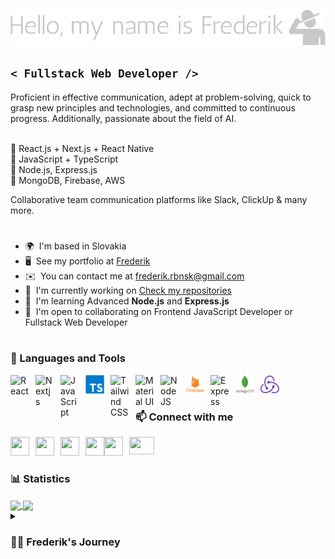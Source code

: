 [![Header](https://github.com/frdrk00/frdrk00/blob/main/hello-my-name-is-frederik-low-resolution-logo-color-on-transparent-background.png?raw=true "Header")](https://github.com/frdrk00)

**<h2 align="left">`< Fullstack Web Developer />`</h2>**

Proficient in effective communication, adept at problem-solving, quick to grasp new principles and technologies, and committed to continuous progress. Additionally, passionate about the field of AI. <br /><br />

🔵 React.js + Next.js + React Native <br />
🔵 JavaScript + TypeScript <br />
🔵 Node.js, Express.js <br />
🔵 MongoDB, Firebase, AWS <br />

Collaborative team communication platforms like Slack, ClickUp & many more. <br />

#

* 🌍  I'm based in Slovakia
* 🖥️  See my portfolio at [Frederik](http://frederik.vercel.app/)
* ✉️  You can contact me at [frederik.rbnsk@gmail.com](mailto:frederik.rbnsk@gmail.com)
* 🚀  I'm currently working on [Check my repositories](http://github.com/frdrk00?tab=repositories/)
* 🧠  I'm learning Advanced **Node.js** and **Express.js**
* 🤝  I'm open to collaborating on Frontend JavaScript Developer or Fullstack Web Developer 

#

### 🧰 Languages and Tools
<img align="left" alt="React" width="30" style="padding-right:10px;" src="https://cdn.jsdelivr.net/gh/devicons/devicon/icons/react/react-original.svg" />
<img align="left" alt="Nextjs" width="30" style="padding-right:10px;" 
     src="https://raw.githubusercontent.com/danielcranney/readme-generator/main/public/icons/skills/nextjs-colored.svg" />
<img align="left" alt="JavaScript" width="30" style="padding-right:10px;" src="https://cdn.jsdelivr.net/gh/devicons/devicon/icons/javascript/javascript-plain.svg" />
<img align="left" alt="TypeScript" width="30" style="padding-right:10px;" 
     src="https://raw.githubusercontent.com/devicons/devicon/v2.15.1/icons/typescript/typescript-original.svg" />
<img align="left" alt="Tailwind CSS" width="30" style="padding-right:10px;"      
     src="https://raw.githubusercontent.com/danielcranney/readme-generator/main/public/icons/skills/tailwindcss-colored.svg" />
<img align="left" alt="Material UI" width="30" style="padding-right:10px;"      
     src="https://raw.githubusercontent.com/danielcranney/readme-generator/main/public/icons/skills/materialui-colored.svg" />
<img align="left" alt="NodeJS" width="30" style="padding-right:10px;" src="https://cdn.jsdelivr.net/gh/devicons/devicon/icons/nodejs/nodejs-original.svg" />
<img align="left" alt="Firebase" width="30" style="padding-right:10px;" 
     src="https://raw.githubusercontent.com/devicons/devicon/v2.15.1/icons/firebase/firebase-plain-wordmark.svg" />
<img align="left" alt="Express" width="30" style="padding-right:10px;"
     src="https://raw.githubusercontent.com/danielcranney/readme-generator/main/public/icons/skills/express-colored.svg" />
<img align="left" alt="MongoDB" width="30" style="padding-right:10px;" 
     src="https://raw.githubusercontent.com/devicons/devicon/v2.15.1/icons/mongodb/mongodb-original-wordmark.svg" />
<img align="left" alt="Redux" width="30" style="padding-right:10px;" 
     src="https://raw.githubusercontent.com/devicons/devicon/v2.15.1/icons/redux/redux-original.svg" />
<br />

#

### 📫 Connect with me
<a href="https://www.linkedin.com/in/frederik-rbnsk" target="_blank" rel="noreferrer"><img align="left" src="https://raw.githubusercontent.com/danielcranney/readme-generator/main/public/icons/socials/linkedin.svg" width="30" height="30" style="padding-right:10px;" /></a> 
<a href="https://discord.com/users/523213617089216532" target="_blank" rel="noreferrer"><img align="left" src="https://raw.githubusercontent.com/danielcranney/readme-generator/main/public/icons/socials/discord.svg" width="30" height="30" style="padding-right:10px;" /></a>
<a href="https://www.facebook.com/freddy.fisher" target="_blank" rel="noreferrer"><img align="left" src="https://raw.githubusercontent.com/danielcranney/readme-generator/main/public/icons/socials/facebook.svg" width="30" height="30" style="padding-right:10px;" /></a> 
<a href="https://www.github.com/frdrk00" target="_blank" rel="noreferrer"><img align="left" src="https://raw.githubusercontent.com/danielcranney/readme-generator/main/public/icons/socials/github.svg" width="30" height="30" /></a> 
<a href="https://www.twitter.com/Freeeeeeddy" target="_blank" rel="noreferrer"><img align="left" src="https://raw.githubusercontent.com/danielcranney/readme-generator/main/public/icons/socials/twitter.svg" width="30" height="30" style="padding-right:10px;" /></a> 
<a href="frederik.rbnsk@gmail.com" target="_blank" rel="noreferrer"><img align="left" src="https://upload.wikimedia.org/wikipedia/commons/thumb/7/7e/Gmail_icon_%282020%29.svg/512px-Gmail_icon_%282020%29.svg.png?20221017173631" width="40" height="28" style="padding-right:10px;" /></a>
<br />

#

<h3 align="left">📊 Statistics</h3>

<a href="https://github.com/frdrk00?tab=repositories">
  <img height=200 align="center" src="https://github-readme-stats.vercel.app/api?username=frdrk00&show_icons=true&hide=&count_private=true&title_color=0891b2&text_color=ffffff&icon_color=0891b2&bg_color=042940&hide_border=true&show_icons=true" />
</a>
<a href="https://github.com/frdrk00?tab=repositories">
  <img height=200 align="center" src="https://github-readme-stats.vercel.app/api/top-langs?username=frdrk00&card_width=320&show_icons=true&hide=&count_private=true&title_color=0891b2&text_color=ffffff&icon_color=0891b2&bg_color=042940&hide_border=true&show_icons=true" />
</a>

<details>
 <summary><h3>👨‍💻 Frederik's Journey</h3></summary>
   I am a 28-year-old Slovakian who discovered a new passion in life. It is programming and learning new technologies.

   This flexible online job offers me the freedom and time to code, to which I am devoting most of my energy, as I see great importance in this skill.

   I would love to meet new ambitious people in the coding field with whom we can move forward and create something significant together.


<!---
frdrk00/frdrk00 is a ✨ special ✨ repository because its `README.md` (this file) appears on your GitHub profile.
You can click the Preview link to take a look at your changes.
- 👋 Hi, I’m @frdrk00
- 👀 I’m interested in ...
- 🌱 I’m currently learning ...
- 💞️ I’m looking to collaborate on ...
- 📫 How to reach me ...
--->
